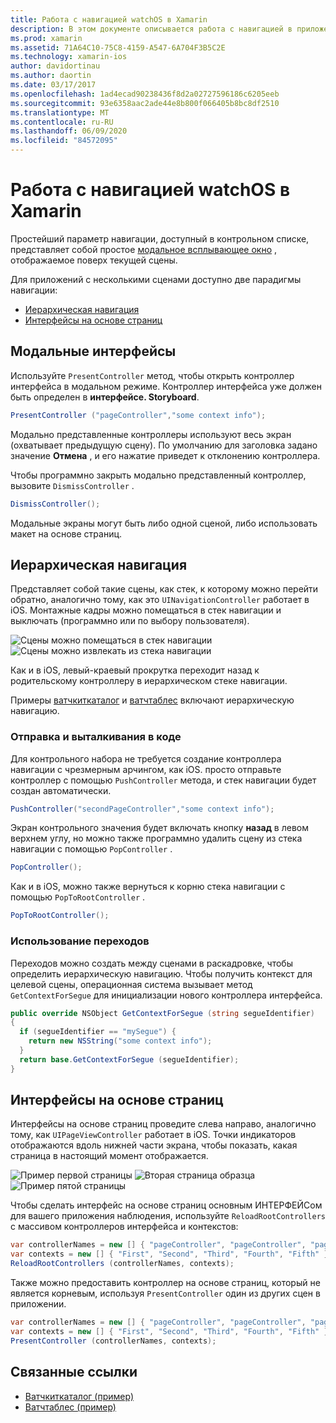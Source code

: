 ```yaml
---
title: Работа с навигацией watchOS в Xamarin
description: В этом документе описывается работа с навигацией в приложении watchOS. В нем обсуждаются модальные интерфейсы, иерархическая навигация и интерфейсы на основе страниц.
ms.prod: xamarin
ms.assetid: 71A64C10-75C8-4159-A547-6A704F3B5C2E
ms.technology: xamarin-ios
author: davidortinau
ms.author: daortin
ms.date: 03/17/2017
ms.openlocfilehash: 1ad4ecad90238436f8d2a02727596186c6205eeb
ms.sourcegitcommit: 93e6358aac2ade44e8b800f066405b8bc8df2510
ms.translationtype: MT
ms.contentlocale: ru-RU
ms.lasthandoff: 06/09/2020
ms.locfileid: "84572095"
---
```

# <a name="working-with-watchos-navigation-in-xamarin"></a>Работа с навигацией watchOS в Xamarin

Простейший параметр навигации, доступный в контрольном списке, представляет собой простое [модальное всплывающее окно](#modal) , отображаемое поверх текущей сцены.

Для приложений с несколькими сценами доступно две парадигмы навигации:

- [Иерархическая навигация](#Hierarchical_Navigation)
- [Интерфейсы на основе страниц](#Page-Based_Interfaces)

<a name="modal"></a>

## <a name="modal-interfaces"></a>Модальные интерфейсы

Используйте `PresentController` метод, чтобы открыть контроллер интерфейса в модальном режиме. Контроллер интерфейса уже должен быть определен в **интерфейсе. Storyboard**.

```csharp
PresentController ("pageController","some context info");
```

Модально представленные контроллеры используют весь экран (охватывает предыдущую сцену). По умолчанию для заголовка задано значение **Отмена** , и его нажатие приведет к отклонению контроллера.

Чтобы программно закрыть модально представленный контроллер, вызовите `DismissController` .

```csharp
DismissController();
```

Модальные экраны могут быть либо одной сценой, либо использовать макет на основе страниц.

<a name="Hierarchical_Navigation"></a>

## <a name="hierarchical-navigation"></a>Иерархическая навигация

Представляет собой такие сцены, как стек, к которому можно перейти обратно, аналогично тому, как это `UINavigationController` работает в iOS. Монтажные кадры можно помещаться в стек навигации и выключать (программно или по выбору пользователя).

![](navigation-images/hierarchy-1.png "Сцены можно помещаться в стек навигации") ![](navigation-images/hierarchy-2.png "Сцены можно извлекать из стека навигации")

Как и в iOS, левый-краевый прокрутка переходит назад к родительскому контроллеру в иерархическом стеке навигации.

Примеры [ватчкиткаталог](https://docs.microsoft.com/samples/xamarin/ios-samples/watchos-watchkitcatalog) и [ватчтаблес](https://docs.microsoft.com/samples/xamarin/ios-samples/watchos-watchtables) включают иерархическую навигацию.

### <a name="pushing-and-popping-in-code"></a>Отправка и выталкивания в коде

Для контрольного набора не требуется создание контроллера навигации с чрезмерным арчингом, как iOS. просто отправьте контроллер с помощью `PushController` метода, и стек навигации будет создан автоматически.

```csharp
PushController("secondPageController","some context info");
```

Экран контрольного значения будет включать кнопку **назад** в левом верхнем углу, но можно также программно удалить сцену из стека навигации с помощью `PopController` .

```csharp
PopController();
```

Как и в iOS, можно также вернуться к корню стека навигации с помощью `PopToRootController` .

```csharp
PopToRootController();
```

### <a name="using-segues"></a>Использование переходов

Переходов можно создать между сценами в раскадровке, чтобы определить иерархическую навигацию. Чтобы получить контекст для целевой сцены, операционная система вызывает метод `GetContextForSegue` для инициализации нового контроллера интерфейса.

```csharp
public override NSObject GetContextForSegue (string segueIdentifier)
{
  if (segueIdentifier == "mySegue") {
    return new NSString("some context info");
  }
  return base.GetContextForSegue (segueIdentifier);
}
```

<a name="Page-Based_Interfaces"></a>

## <a name="page-based-interfaces"></a>Интерфейсы на основе страниц

Интерфейсы на основе страниц проведите слева направо, аналогично тому, как `UIPageViewController` работает в iOS. Точки индикаторов отображаются вдоль нижней части экрана, чтобы показать, какая страница в настоящий момент отображается.

![](navigation-images/paged-1.png "Пример первой страницы") ![](navigation-images/paged-2.png "Вторая страница образца") ![](navigation-images/paged-5.png "Пример пятой страницы")

Чтобы сделать интерфейс на основе страниц основным ИНТЕРФЕЙСом для вашего приложения наблюдения, используйте `ReloadRootControllers` с массивом контроллеров интерфейса и контекстов:

```csharp
var controllerNames = new [] { "pageController", "pageController", "pageController", "pageController", "pageController" };
var contexts = new [] { "First", "Second", "Third", "Fourth", "Fifth" };
ReloadRootControllers (controllerNames, contexts);
```

Также можно предоставить контроллер на основе страниц, который не является корневым, используя `PresentController` один из других сцен в приложении.

```csharp
var controllerNames = new [] { "pageController", "pageController", "pageController", "pageController", "pageController" };
var contexts = new [] { "First", "Second", "Third", "Fourth", "Fifth" };
PresentController (controllerNames, contexts);
```

## <a name="related-links"></a>Связанные ссылки

- [Ватчкиткаталог (пример)](https://docs.microsoft.com/samples/xamarin/ios-samples/watchos-watchkitcatalog)
- [Ватчтаблес (пример)](https://developer.xamarin.com//samples/monotouch/watchOS/WatchTables/)
